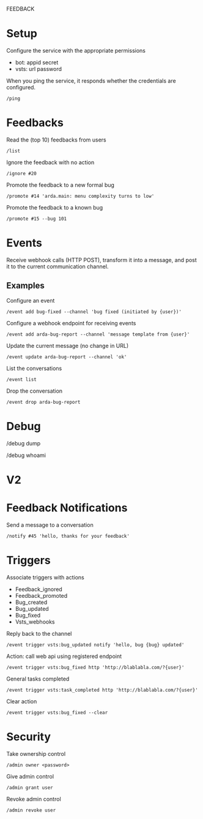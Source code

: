 FEEDBACK


# Setup

Configure the service with the appropriate permissions

  * bot: appid secret
  * vsts: url password

When you ping the service, it responds whether the credentials are configured.

    /ping


# Feedbacks

Read the (top 10) feedbacks from users

    /list

Ignore the feedback with no action

    /ignore #20

Promote the feedback to a new formal bug

    /promote #14 'arda.main: menu complexity turns to low'

Promote the feedback to a known bug
    
    /promote #15 --bug 101


# Events

Receive webhook calls (HTTP POST), transform it into a message, and post it to 
the current communication channel.

## Examples 

Configure an event

    /event add bug-fixed --channel 'bug fixed (initiated by {user})'

Configure a webhook endpoint for receiving events

    /event add arda-bug-report --channel 'message template from {user}'

Update the current message (no change in URL)

    /event update arda-bug-report --channel 'ok'

List the conversations

    /event list

Drop the conversation

    /event drop arda-bug-report
    
    
# Debug

/debug dump

/debug whoami


V2
=====

# Feedback Notifications

Send a message to a conversation

    /notify #45 'hello, thanks for your feedback'


# Triggers

Associate triggers with actions

  * Feedback_ignored
  * Feedback_promoted
  * Bug_created
  * Bug_updated
  * Bug_fixed
  * Vsts_webhooks

Reply back to the channel

    /event trigger vsts:bug_updated notify 'hello, bug {bug} updated'

Action: call web api using registered endpoint

    /event trigger vsts:bug_fixed http 'http://blablabla.com/?{user}'

General tasks completed

    /event trigger vsts:task_completed http 'http://blablabla.com/?{user}'

Clear action

    /event trigger vsts:bug_fixed --clear


# Security

Take ownership control

    /admin owner <password>

Give admin control

    /admin grant user

Revoke admin control

    /admin revoke user

